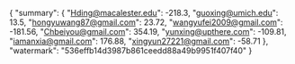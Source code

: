 {
    "summary": {
        "Hding@macalester.edu": -218.3, 
        "guoxing@umich.edu": 13.5, 
        "hongyuwang87@gmail.com": 23.72, 
        "wangyufei2009@gmail.com": -181.56, 
        "Chbeiyou@gmail.com": 354.19, 
        "yunxing@upthere.com": -109.81, 
        "iamanxia@gmail.com": 176.88, 
        "xingyun27221@gmail.com": -58.71
    }, 
    "watermark": "536effb14d3987b861ceedd88a49b9951f407f40"
}